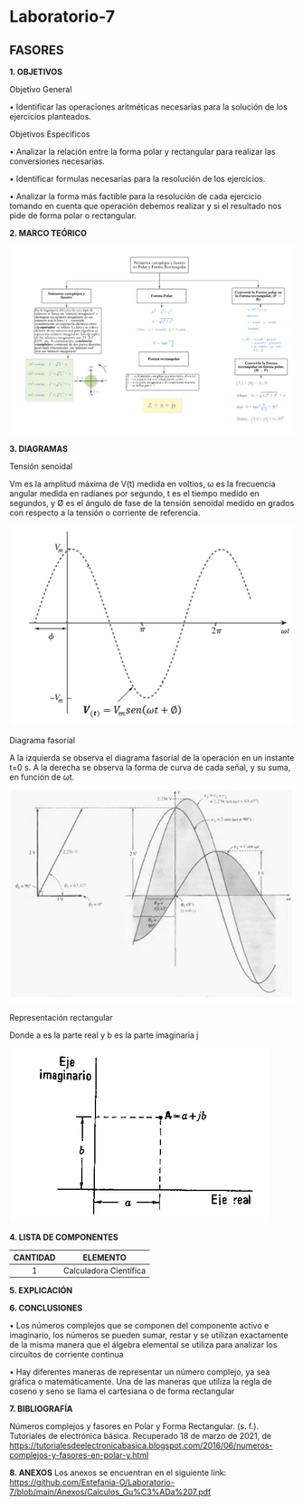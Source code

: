 # Laboratorio-7

## FASORES

**1. OBJETIVOS**

Objetivo General

•	Identificar las operaciones aritméticas necesarias para la solución de los ejercicios planteados.

Objetivos Específicos

•	Analizar la relación entre la forma polar y rectangular   para realizar las conversiones necesarias.

•	Identificar formulas necesarias para la resolución de los ejercicios.

•	Analizar la forma más factible para la resolución de cada ejercicio tomando en cuenta que operación debemos realizar y si el resultado nos pide de forma polar o rectangular.

**2. MARCO TEÓRICO**

![.](https://github.com/Estefania-O/Laboratorio-7/blob/main/img/Mapa_Fasores.png)

**3. DIAGRAMAS**

Tensión senoidal

Vm es la amplitud máxima de V(t) medida en voltios, ω es la frecuencia angular medida en radianes por segundo, t es el tiempo medido en segundos, y Ø es el ángulo de fase de la tensión senoidal medido en grados con respecto a la tensión o corriente de referencia.

![.](https://github.com/Estefania-O/Laboratorio-7/blob/main/img/Tension_senoidal.png)

Diagrama fasorial 

A la izquierda se observa el diagrama fasorial de la operación en un instante t=0 s. A la derecha se observa la forma de curva de cada señal, y su suma, en función de ωt.

![.](https://github.com/Estefania-O/Laboratorio-7/blob/main/img/Diagrama_Fasorial.png)

Representación rectangular 

Donde a es la parte real y b es la parte imaginaria j 

![.](https://github.com/Estefania-O/Laboratorio-7/blob/main/img/Representacion_Rectangular.png)

**4. LISTA DE COMPONENTES**

|**CANTIDAD**|**ELEMENTO**|
|:----:|:----:|
|1|Calculadora Científica|

**5. EXPLICACIÓN**

**6. CONCLUSIONES**

•	Los números complejos que se componen del componente activo e imaginario, los  números se pueden sumar, restar y se utilizan exactamente de la misma manera que el álgebra elemental se utiliza para analizar los circuitos de corriente continua

•	Hay diferentes maneras de representar un número complejo, ya sea gráfica o matemáticamente. Una de las maneras que utiliza la regla de coseno y seno se llama el cartesiana o de forma rectangular

**7. BIBLIOGRAFÍA**

Números complejos y fasores en Polar y Forma Rectangular. (s. f.). Tutoriales de electrónica básica. Recuperado 18 de marzo de 2021, de https://tutorialesdeelectronicabasica.blogspot.com/2016/06/numeros-complejos-y-fasores-en-polar-y.html

**8. ANEXOS**
Los anexos se encuentran en el siguiente link:
https://github.com/Estefania-O/Laboratorio-7/blob/main/Anexos/Calculos_Gu%C3%ADa%207.pdf
